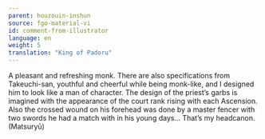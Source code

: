 ```yaml
---
parent: houzouin-inshun
source: fgo-material-vi
id: comment-from-illustrator
language: en
weight: 5
translation: "King of Padoru"
---
```


A pleasant and refreshing monk. There are also specifications from Takeuchi-san, youthful and cheerful while being monk-like, and I designed him to look like a man of character. The design of the priest’s garbs is imagined with the appearance of the court rank rising with each Ascension. Also the crossed wound on his forehead was done by a master fencer with two swords he had a match with in his young days… That’s my headcanon. (Matsuryū)

